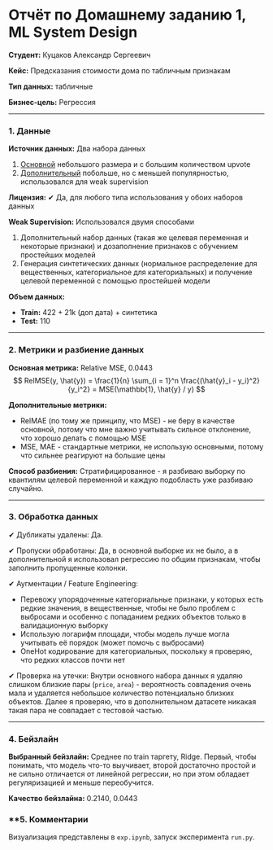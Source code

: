 # Отчёт по Домашнему заданию 1, ML System Design


**Студент:** Куцаков Александр Сергеевич

**Кейс:** Предсказания стоимости дома по табличным признакам

**Тип данных:** табличные

**Бизнес-цель:** Регрессия

---

### **1. Данные**

**Источник данных:** Два набора данных
1. [Основной](https://www.kaggle.com/datasets/yasserh/housing-prices-dataset) небольшого размера и с большим количеством upvote
2. [Дополнительный](https://www.kaggle.com/datasets/sukhmandeepsinghbrar/housing-price-dataset) побольше, но с меньшей популярностью, использовался для weak supervision

**Лицензия:** ✔ Да, для любого типа использования у обоих наборов данных

**Weak Supervision:** Использовался двумя способами
1. Дополнительный набор данных (такая же целевая переменная и некоторые признаки) и дозаполнение признаков с обучением простейших моделей
2. Генерация синтетических данных (нормальное распределение для вещественных, категориальное для категориальных) и получение целевой переменной с помощью простейшей модели

**Объем данных:**

- **Train:** 422 + 21k (доп дата) + синтетика
- **Test:** 110

---

### **2. Метрики и разбиение данных**

**Основная метрика:** Relative MSE, 0.0443
$$
    RelMSE(y, \hat{y}) = \frac{1}{n} \sum_{i = 1}^n \frac{(\hat{y}_i - y_i)^2}{y_i^2} = MSE(\mathbb{1}, \hat{y} / y)
$$

**Дополнительные метрики:**
* RelMAE (по тому же принципу, что MSE) - не беру в качестве основной, потому что мне важно учитывать сильное отклонение, что хорошо делать с помощью MSE
* MSE, MAE - стандартные метрики, не использую основными, потому что сильнее реагируют на большие цены

**Способ разбиения:** Стратифицированное - я разбиваю выборку по квантилям целевой переменной и каждую подобласть уже разбиваю случайно.

---

### **3. Обработка данных**

✔ Дубликаты удалены: Да.

✔ Пропуски обработаны: Да, в основной выборке их не было, а в дополнительной я использовал регрессию по общим признакам, чтобы заполнить пропущенные колонки.

✔ Аугментации / Feature Engineering:
* Перевожу упорядоченные категориальные признаки, у которых есть редкие значения, в вещественные, чтобы не было проблем с выбросами и особенно с попаданием редких объектов только в валидационную выборку
* Использую логарифм площади, чтобы модель лучше могла учитывать её порядок (может помочь с выбросами)
* OneHot кодирование для категориальных, поскольку я проверяю, что редких классов почти нет

✔ Проверка на утечки: Внутри основного набора данных я удаляю слишком близкие пары (`price`, `area`) - вероятность совпадения очень мала и удаляется небольшое количество потенциально близких объектов. Далее я проверяю, что в дополнительном датасете никакая такая пара не совпадает с тестовой частью.

---

### **4. Бейзлайн**

**Выбранный бейзлайн:** Среднее по train таргету, Ridge. Первый, чтобы понимать, что модель что-то выучивает, второй достаточно простой и не сильно отличается от линейной регрессии, но при этом обладает регуляризацией и меньше переобучится.

**Качество бейзлайна:** 0.2140, 0.0443


### **5. Комментарии

Визуализация представлены в `exp.ipynb`, запуск эксперимента `run.py`.
